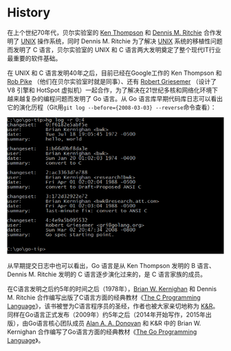 # History

在上个世纪70年代，贝尔实验室的 [Ken Thompson](http://genius.cat-v.org/ken-thompson/) 和 [Dennis M. Ritchie](http://genius.cat-v.org/dennis-ritchie/) 合作发明了 [UNIX](http://doc.cat-v.org/unix/) 操作系统，同时 Dennis M. Ritchie 为了解决 [UNIX](http://doc.cat-v.org/unix/) 系统的移植性问题而发明了 C 语言，贝尔实验室的 UNIX 和 C 语言两大发明奠定了整个现代IT行业最重要的软件基础。

在 UNIX 和 C 语言发明40年之后，目前已经在Google工作的 Ken Thompson 和 [Rob Pike](http://genius.cat-v.org/rob-pike/) （他们在贝尔实验室时就是同事）、还有 [Robert Griesemer](http://research.google.com/pubs/author96.html) （设计了V8 引擎和 HotSpot 虚拟机）一起合作，为了解决在21世纪多核和网络化环境下越来越复杂的编程问题而发明了 Go 语言。从 Go 语言库早期代码库日志可以看出它的演化历程（Git用`git log --before={2008-03-03} --reverse`命令查看）：

![img](../../Image/g/o/go-log.png)

从早期提交日志中也可以看出，Go 语言是从 Ken Thompson 发明的 B 语言、Dennis M. Ritchie 发明的 C 语言逐步演化过来的，是 C 语言家族的成员。

在C语言发明之后约5年的时间之后（1978年），[Brian W. Kernighan](http://www.cs.princeton.edu/~bwk/) 和 Dennis M. Ritchie 合作编写出版了C语言方面的经典教材《[The C Programming Language](http://s3-us-west-2.amazonaws.com/belllabs-microsite-dritchie/cbook/index.html)》，该书被誉为C语言程序员的圣经，作者也被大家亲切地称为 [K&R](https://en.wikipedia.org/wiki/K%26R)。同样在Go语言正式发布（2009年）约5年之后（2014年开始写作，2015年出版），由Go语言核心团队成员 [Alan A. A. Donovan](https://github.com/adonovan) 和 K&R 中的 Brian W. Kernighan 合作编写了Go语言方面的经典教材《[The Go Programming Language](http://gopl.io)》。